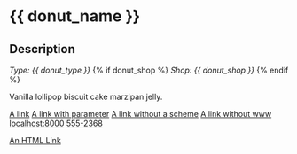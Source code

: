 # {{ donut_name }}

## Description

_Type: {{ donut_type }}_
{% if donut_shop %}
_Shop: {{ donut_shop }}_
{% endif %}

Vanilla lollipop biscuit cake marzipan jelly.

[A link](https://www.example.com)
[A link with parameter](https://www.example.com/?foo=bar)
[A link without a scheme](www.example.com)
[A link without www](example.com)
[localhost:8000](http://localhost:8000)
[555-2368](tel:5552368)

<a href="https://www.example.com/html">An HTML Link</a>
